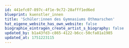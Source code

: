 ```yaml
---
id: 441efc07-897c-4f1e-9c72-28afff1ed6ed
blueprint: kuenstler_innen
title: 'Schüler:innen des Gymnasiums Othmarschen'
hat_eigene_website_has_own_website: false
biographie_eintragen_create_artist_s_biography: false
updated_by: b1a43fd3-c865-4122-b6cc-50cfa81a1985
updated_at: 1751223115
---
```

